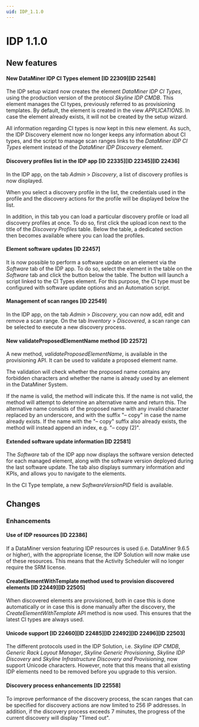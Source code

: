 ```yaml
---
uid: IDP_1.1.0
---
```


# IDP 1.1.0

## New features

#### New DataMiner IDP CI Types element \[ID 22309\]\[ID 22548\]

The IDP setup wizard now creates the element *DataMiner IDP CI Types*, using the production version of the protocol *Skyline IDP CMDB*. This element manages the CI types, previously referred to as provisioning templates. By default, the element is created in the view *APPLICATIONS*. In case the element already exists, it will not be created by the setup wizard.

All information regarding CI types is now kept in this new element. As such, the IDP Discovery element now no longer keeps any information about CI types, and the script to manage scan ranges links to the *DataMiner IDP CI Types* element instead of the *DataMiner IDP Discovery* element.

#### Discovery profiles list in the IDP app \[ID 22335\]\[ID 22345\]\[ID 22436\]

In the IDP app, on the tab *Admin* > *Discovery*, a list of discovery profiles is now displayed.

When you select a discovery profile in the list, the credentials used in the profile and the discovery actions for the profile will be displayed below the list.

In addition, in this tab you can load a particular discovery profile or load all discovery profiles at once. To do so, first click the upload icon next to the title of the *Discovery Profiles* table. Below the table, a dedicated section then becomes available where you can load the profiles.

#### Element software updates \[ID 22457\]

It is now possible to perform a software update on an element via the *Software* tab of the IDP app. To do so, select the element in the table on the *Software* tab and click the button below the table. The button will launch a script linked to the CI Types element. For this purpose, the CI type must be configured with software update options and an Automation script.

#### Management of scan ranges \[ID 22549\]

In the IDP app, on the tab *Admin* > *Discovery*, you can now add, edit and remove a scan range. On the tab *Inventory* > *Discovered*, a scan range can be selected to execute a new discovery process.

#### New validateProposedElementName method \[ID 22572\]

A new method, *validateProposedElementName*, is available in the provisioning API. It can be used to validate a proposed element name.

The validation will check whether the proposed name contains any forbidden characters and whether the name is already used by an element in the DataMiner System.

If the name is valid, the method will indicate this. If the name is not valid, the method will attempt to determine an alternative name and return this. The alternative name consists of the proposed name with any invalid character replaced by an underscore, and with the suffix "– copy" in case the name already exists. If the name with the "– copy" suffix also already exists, the method will instead append an index, e.g. "– copy (2)".

#### Extended software update information \[ID 22581\]

The *Software* tab of the IDP app now displays the software version detected for each managed element, along with the software version deployed during the last software update. The tab also displays summary information and KPIs, and allows you to navigate to the elements.

In the CI Type template, a new *SoftwareVersionPID* field is available.

## Changes

### Enhancements

#### Use of IDP resources \[ID 22386\]

If a DataMiner version featuring IDP resources is used (i.e. DataMiner 9.6.5 or higher), with the appropriate license, the IDP Solution will now make use of these resources. This means that the Activity Scheduler will no longer require the SRM license.

#### CreateElementWithTemplate method used to provision discovered elements \[ID 22449\]\[ID 22505\]

When discovered elements are provisioned, both in case this is done automatically or in case this is done manually after the discovery, the *CreateElementWithTemplate* API method is now used. This ensures that the latest CI types are always used.

#### Unicode support \[ID 22460\]\[ID 22485\]\[ID 22492\]\[ID 22496\]\[ID 22503\]

The different protocols used in the IDP Solution, i.e. *Skyline IDP CMDB*, *Generic Rack Layout Manager*, *Skyline Generic Provisioning*, *Skyline IDP Discovery* and *Skyline Infrastructure Discovery and Provisioning*, now support Unicode characters. However, note that this means that all existing IDP elements need to be removed before you upgrade to this version.

#### Discovery process enhancements \[ID 22558\]

To improve performance of the discovery process, the scan ranges that can be specified for discovery actions are now limited to 256 IP addresses. In addition, if the discovery process exceeds 7 minutes, the progress of the current discovery will display "Timed out".

